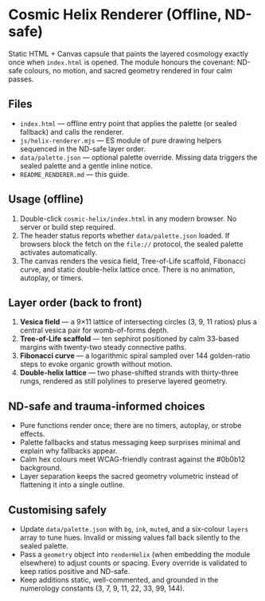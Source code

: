 # Cosmic Helix Renderer (Offline, ND-safe)

Static HTML + Canvas capsule that paints the layered cosmology exactly once when `index.html` is opened. The module honours the covenant: ND-safe colours, no motion, and sacred geometry rendered in four calm passes.

## Files
- `index.html` — offline entry point that applies the palette (or sealed fallback) and calls the renderer.
- `js/helix-renderer.mjs` — ES module of pure drawing helpers sequenced in the ND-safe layer order.
- `data/palette.json` — optional palette override. Missing data triggers the sealed palette and a gentle inline notice.
- `README_RENDERER.md` — this guide.

## Usage (offline)
1. Double-click `cosmic-helix/index.html` in any modern browser. No server or build step required.
2. The header status reports whether `data/palette.json` loaded. If browsers block the fetch on the `file://` protocol, the sealed palette activates automatically.
3. The canvas renders the vesica field, Tree-of-Life scaffold, Fibonacci curve, and static double-helix lattice once. There is no animation, autoplay, or timers.

## Layer order (back to front)
1. **Vesica field** — a 9×11 lattice of intersecting circles (3, 9, 11 ratios) plus a central vesica pair for womb-of-forms depth.
2. **Tree-of-Life scaffold** — ten sephirot positioned by calm 33-based margins with twenty-two steady connective paths.
3. **Fibonacci curve** — a logarithmic spiral sampled over 144 golden-ratio steps to evoke organic growth without motion.
4. **Double-helix lattice** — two phase-shifted strands with thirty-three rungs, rendered as still polylines to preserve layered geometry.

## ND-safe and trauma-informed choices
- Pure functions render once; there are no timers, autoplay, or strobe effects.
- Palette fallbacks and status messaging keep surprises minimal and explain why fallbacks appear.
- Calm hex colours meet WCAG-friendly contrast against the #0b0b12 background.
- Layer separation keeps the sacred geometry volumetric instead of flattening it into a single outline.

## Customising safely
- Update `data/palette.json` with `bg`, `ink`, `muted`, and a six-colour `layers` array to tune hues. Invalid or missing values fall back silently to the sealed palette.
- Pass a `geometry` object into `renderHelix` (when embedding the module elsewhere) to adjust counts or spacing. Every override is validated to keep ratios positive and ND-safe.
- Keep additions static, well-commented, and grounded in the numerology constants (3, 7, 9, 11, 22, 33, 99, 144).
